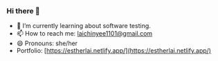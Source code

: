 ### Hi there 👋

- 🌱 I’m currently learning about software testing.
- 📫 How to reach me: laichinyee1101@gmail.com
- 😄 Pronouns: she/her
- Portfolio: [https://estherlai.netlify.app/](https://estherlai.netlify.app/)


<!--
**chinyee8/chinyee8** is a ✨ _special_ ✨ repository because its `README.md` (this file) appears on your GitHub profile.

Here are some ideas to get you started:


-->
